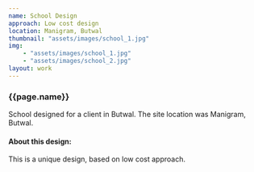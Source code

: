 ```yaml
---
name: School Design
approach: Low cost design
location: Manigram, Butwal
thumbnail: "assets/images/school_1.jpg"
img: 
    - "assets/images/school_1.jpg"
    - "assets/images/school_2.jpg"
layout: work
---
```

### {{page.name}}
School designed for a client in Butwal. The site location was Manigram, Butwal.

#### About this design: 
This is a unique design, based on low cost approach.
